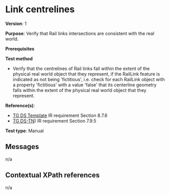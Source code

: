 # Link centrelines

**Version**: 1

**Purpose**: Verify that Rail links intersections are consistent with the real world.

**Prerequisites**

**Test method**

* Verify that the centrelines of Rail links fall within the extent of the physical real world object that they represent, if the RailLink feature is indicated as not being 'fictitious', i.e. check for each RailLink object with a property 'fictitious' with a value 'false' that its centerline geometry falls within the extent of the physical real world object that they represent.

**Reference(s)**: 

* [TG DS Template](http://inspire.ec.europa.eu/id/ats/data-tn/3.2/tn-ra-as/README#ref_TG_DS_tmpl) IR requirement Section 8.7.6
* [TG DS-TN](http://inspire.ec.europa.eu/id/ats/data-tn/3.2/tn-ra-as/README#ref_TG_DS_TN)) IR requirement Section 7.9.5

**Test type**: Manual

## Messages

n/a

## Contextual XPath references

n/a
